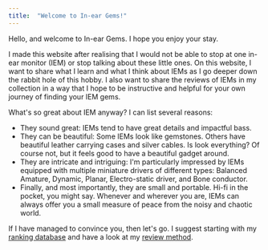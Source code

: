 ```yaml
---
title:  "Welcome to In-ear Gems!"
---
```


Hello, and welcome to In-ear Gems. I hope you enjoy your stay.

I made this website after realising that I would not be able to stop at one in-ear monitor (IEM) or stop talking about these little ones. On this website, I want to share what I learn and what I think about IEMs as I go deeper down the rabbit hole of this hobby. I also want to share the reviews of IEMs in my collection in a way that I hope to be instructive and helpful for your own journey of finding your IEM gems. 

What's so great about IEM anyway? I can list several reasons:
- They sound great: IEMs tend to have great details and impactful bass. 
- They can be beautiful: Some IEMs look like gemstones. Others have beautiful leather carrying cases and silver cables. Is look everything? Of course not, but it feels good to have a beautiful gadget around.
- They are intricate and intriguing: I'm particularly impressed by IEMs equipped with multiple miniature drivers of different types: Balanced Amature, Dynamic, Planar, Electro-static driver, and Bone conductor. 
- Finally, and most importantly, they are small and portable. Hi-fi in the pocket, you might say. Whenever and wherever you are, IEMs can always offer you a small measure of peace from the noisy and chaotic world.

If I have managed to convince you, then let's go. I suggest starting with my [ranking database](https://docs.google.com/spreadsheets/d/1w93T-HzERQvHM-oMtScW9eAUQZeK4AFHNUBg4WVFIc8/edit?usp=sharing) and have a look at my [review method](/methodology). 
